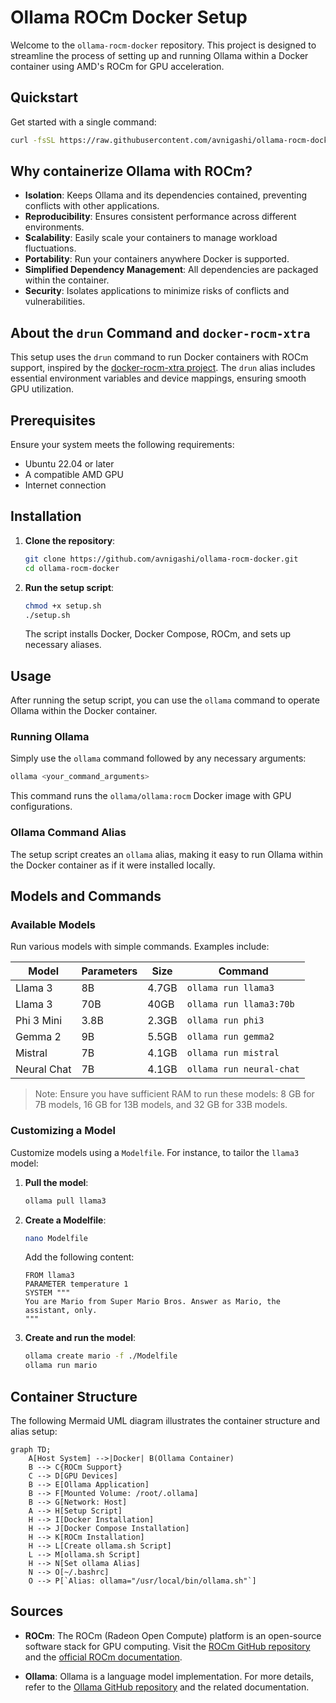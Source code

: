 # Ollama ROCm Docker Setup

Welcome to the `ollama-rocm-docker` repository. This project is designed to streamline the process of setting up and running Ollama within a Docker container using AMD's ROCm for GPU acceleration.

## Quickstart

Get started with a single command:

```bash
curl -fsSL https://raw.githubusercontent.com/avnigashi/ollama-rocm-docker/main/setup.sh | bash
```

## Why containerize Ollama with ROCm?

- **Isolation**: Keeps Ollama and its dependencies contained, preventing conflicts with other applications.
- **Reproducibility**: Ensures consistent performance across different environments.
- **Scalability**: Easily scale your containers to manage workload fluctuations.
- **Portability**: Run your containers anywhere Docker is supported.
- **Simplified Dependency Management**: All dependencies are packaged within the container.
- **Security**: Isolates applications to minimize risks of conflicts and vulnerabilities.

## About the `drun` Command and `docker-rocm-xtra`

This setup uses the `drun` command to run Docker containers with ROCm support, inspired by the [docker-rocm-xtra project](https://github.com/ulyssesrr/docker-rocm-xtra). The `drun` alias includes essential environment variables and device mappings, ensuring smooth GPU utilization.

## Prerequisites

Ensure your system meets the following requirements:

- Ubuntu 22.04 or later
- A compatible AMD GPU
- Internet connection

## Installation

1. **Clone the repository**:
   ```bash
   git clone https://github.com/avnigashi/ollama-rocm-docker.git
   cd ollama-rocm-docker
   ```

2. **Run the setup script**:
   ```bash
   chmod +x setup.sh
   ./setup.sh
   ```

   The script installs Docker, Docker Compose, ROCm, and sets up necessary aliases.

## Usage

After running the setup script, you can use the `ollama` command to operate Ollama within the Docker container.

### Running Ollama

Simply use the `ollama` command followed by any necessary arguments:

```bash
ollama <your_command_arguments>
```

This command runs the `ollama/ollama:rocm` Docker image with GPU configurations.

### Ollama Command Alias

The setup script creates an `ollama` alias, making it easy to run Ollama within the Docker container as if it were installed locally.

## Models and Commands

### Available Models

Run various models with simple commands. Examples include:

| Model              | Parameters | Size  | Command                        |
|--------------------|------------|-------|--------------------------------|
| Llama 3            | 8B         | 4.7GB | `ollama run llama3`            |
| Llama 3            | 70B        | 40GB  | `ollama run llama3:70b`        |
| Phi 3 Mini         | 3.8B       | 2.3GB | `ollama run phi3`              |
| Gemma 2            | 9B         | 5.5GB | `ollama run gemma2`            |
| Mistral            | 7B         | 4.1GB | `ollama run mistral`           |
| Neural Chat        | 7B         | 4.1GB | `ollama run neural-chat`       |

> Note: Ensure you have sufficient RAM to run these models: 8 GB for 7B models, 16 GB for 13B models, and 32 GB for 33B models.

### Customizing a Model

Customize models using a `Modelfile`. For instance, to tailor the `llama3` model:

1. **Pull the model**:
   ```bash
   ollama pull llama3
   ```

2. **Create a Modelfile**:
   ```bash
   nano Modelfile
   ```
   Add the following content:
   ```
   FROM llama3
   PARAMETER temperature 1
   SYSTEM """
   You are Mario from Super Mario Bros. Answer as Mario, the assistant, only.
   """
   ```

3. **Create and run the model**:
   ```bash
   ollama create mario -f ./Modelfile
   ollama run mario
   ```

## Container Structure

The following Mermaid UML diagram illustrates the container structure and alias setup:

```mermaid
graph TD;
    A[Host System] -->|Docker| B(Ollama Container)
    B --> C{ROCm Support}
    C --> D[GPU Devices]
    B --> E[Ollama Application]
    B --> F[Mounted Volume: /root/.ollama]
    B --> G[Network: Host]
    A --> H[Setup Script]
    H --> I[Docker Installation]
    H --> J[Docker Compose Installation]
    H --> K[ROCm Installation]
    H --> L[Create ollama.sh Script]
    L --> M[ollama.sh Script]
    H --> N[Set ollama Alias]
    N --> O[~/.bashrc]
    O --> P[`Alias: ollama="/usr/local/bin/ollama.sh"`]
```

## Sources

- **ROCm**:
  The ROCm (Radeon Open Compute) platform is an open-source software stack for GPU computing. Visit the [ROCm GitHub repository](https://github.com/RadeonOpenCompute/ROCm) and the [official ROCm documentation](https://rocmdocs.amd.com/en/latest/).

- **Ollama**:
  Ollama is a language model implementation. For more details, refer to the [Ollama GitHub repository](https://github.com/ollama/ollama) and the related documentation.


